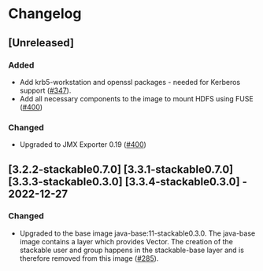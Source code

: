# Changelog

## [Unreleased]

### Added

- Add krb5-workstation and openssl packages - needed for Kerberos support ([#347]).
- Add all necessary components to the image to mount HDFS using FUSE ([#400])

[#347]: https://github.com/stackabletech/docker-images/pull/347
[#400]: https://github.com/stackabletech/docker-images/pull/400

### Changed

- Upgraded to JMX Exporter 0.19 ([#400])

[#400]: https://github.com/stackabletech/docker-images/pull/400

## [3.2.2-stackable0.7.0] [3.3.1-stackable0.7.0] [3.3.3-stackable0.3.0] [3.3.4-stackable0.3.0] - 2022-12-27

### Changed

- Upgraded to the base image java-base:11-stackable0.3.0. The java-base image
  contains a layer which provides Vector. The creation of the stackable user
  and group happens in the stackable-base layer and is therefore removed from
  this image ([#285]).

[#285]: https://github.com/stackabletech/docker-images/pull/285
